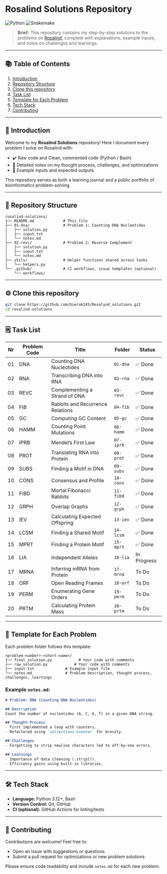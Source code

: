 # Rosalind Solutions Repository

![Python](https://img.shields.io/badge/Python-3.9%2B-blue.svg) ![Snakemake](https://img.shields.io/badge/Snakemake-pipelines-green.svg)

> **Brief:** This repository contains my step-by-step solutions to the problems on [Rosalind](http://rosalind.info), complete with explanations, example inputs, and notes on challenges and learnings.

---

## 📚 Table of Contents

1. [Introduction](#-introduction)
2. [Repository Structure](#-repository-structure)
3. [Clone this repository](#️-clone-this-repository)
4. [Task List](#️-task-list)
5. [Template for Each Problem](#-template-for-each-problem)
6. [Tech Stack](#️-tech-stack)
7. [Contributing](#-contributing)

---

## 📖 Introduction

Welcome to my **Rosalind Solutions** repository! Here I document every problem I solve on Rosalind with:

* ✔️ Raw code and Clean, commented code (Python / Bash)
* 📝 Detailed notes on my thought process, challenges, and optimizations
* 🎯 Example inputs and expected outputs

This repository serves as both a learning journal and a public portfolio of bioinformatics problem-solving.

---

## 📁 Repository Structure

```
rosalind-solutions/
├── README.md             # This file
├── 01-dna/               # Problem 1: Counting DNA Nucleotides
│   ├── solution.py
│   ├── input.txt
│   └── notes.md
├── 02-revc/              # Problem 2: Reverse Complement
│   ├── solution.py
│   ├── input.txt
│   └── notes.md
├── utils/                # Helper functions shared across tasks
│   └── helpers.py
└── .github/              # CI workflows, issue templates (optional)
    └── workflows/
```

---

## ⚙️ Clone this repository

   ```bash
   git clone https://github.com/Gierak245/Rosalynd_solutions.git
   cd rosalind-solutions
   ```


---

## 🗒️ Task List

| Nr  | Problem Code | Title                                    | Folder       | Status           |
|-----|--------------|------------------------------------------|--------------|------------------|
| 01  | DNA          | Counting DNA Nucleotides                 | `01-dna`     | ✅ Done          |
| 02  | RNA          | Transcribing DNA into RNA                | `02-rna`     | ✅ Done          |
| 03  | REVC         | Complementing a Strand of DNA            | `03-revc`    | ✅ Done          |
| 04  | FIB          | Rabbits and Recurrence Relations         | `04-fib`     | ✅ Done          |
| 05  | GC           | Computing GC Content                     | `05-gc`      | ✅ Done          |
| 06  | HAMM         | Counting Point Mutations                 | `06-hamm`    | ✅ Done          |
| 07  | IPRB         | Mendel’s First Law                       | `07-iprb`    | ✅ Done          |
| 08  | PROT         | Translating RNA into Protein             | `08-prot`    | ✅ Done          |
| 09  | SUBS         | Finding a Motif in DNA                   | `09-subs`    | ✅ Done          |
| 10  | CONS         | Consensus and Profile                    | `10-cons`    | ✅ Done          |
| 11  | FIBD         | Mortal Fibonacci Rabbits                 | `11-fibd`    | ✅ Done          |
| 12  | GRPH         | Overlap Graphs                           | `12-grph`    | ✅ Done          |
| 13  | IEV          | Calculating Expected Offspring           | `13-iev`     | ✅ Done          |
| 14  | LCSM         | Finding a Shared Motif                   | `14-lcsm`    | ✅ Done          |
| 15  | MPRT         | Finding a Protein Motif                  | `15-mprt`    | ✅ Done          |
| 16  | LIA          | Independent Alleles                      | `16-lia`     |    In Progress   |
| 17  | MRNA         | Inferring mRNA from Protein              | `17-mrna`    | To Do            |
| 18  | ORF          | Open Reading Frames                      | `18-orf`     | To Do            |
| 19  | PERM         | Enumerating Gene Orders                  | `19-perm`    | To Do            |
| 20  | PRTM         | Calculating Protein Mass                 | `20-prtm`    | To Do            |



---

## 📄 Template for Each Problem

Each problem folder follows this template:

```
<problem-number>-<short-name>/
├── final_solution.py            # Your code with comments
├── raw_solution.py            # Your code with comments
├── input.txt              # Example input file
└── notes.md               # Problem description, thought process, challenges, learnings
```

### Example `notes.md`:

```markdown
# Problem: DNA (Counting DNA Nucleotides)

## Description
Count the number of nucleotides (A, C, G, T) in a given DNA string.

## Thought Process
- First implemented a loop with counters.
- Refactored using `collections.Counter` for brevity.

## Challenges
- Forgetting to strip newline characters led to off-by-one errors.

## Learnings
- Importance of data cleaning (.strip()).
- Efficiency gains using built-in libraries.
```

---

## 🛠️ Tech Stack

* **Language:** Python 3.12+, Bash
* **Version Control:** Git, GitHub
* **CI (optional):** GitHub Actions for linting/tests

---

## 🤝 Contributing

Contributions are welcome! Feel free to:

* Open an issue with suggestions or questions
* Submit a pull request for optimizations or new problem solutions

Please ensure code readability and include `notes.md` for each new problem.
